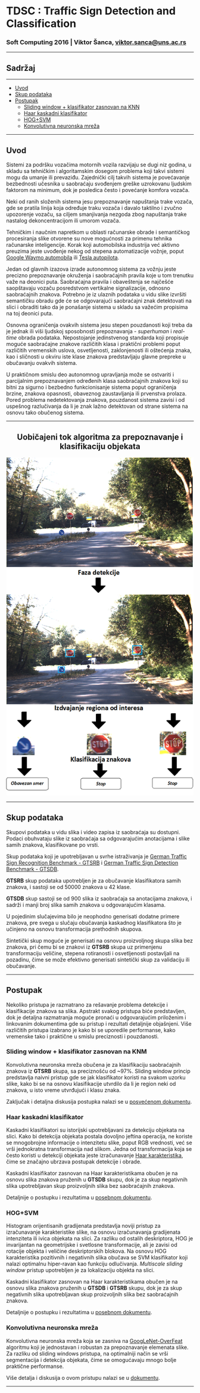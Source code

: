 
# TDSC : Traffic Sign Detection and Classification

### Soft Computing 2016 | Viktor Šanca, viktor.sanca@uns.ac.rs
---

## Sadržaj
---

* [Uvod](#uvod)
* [Skup podataka](#podaci)
* [Postupak](#postupak)
    * [Sliding window + klasifikator zasnovan na KNN](#cnn_naive)
    * [Haar kaskadni klasifikator](#haar)
	* [HOG+SVM](#hog)
    * [Konvolutivna neuronska mreža](#cnn)

---

## Uvod<a name="uvod"></a>

Sistemi za podršku vozačima motornih vozila razvijaju se dugi niz godina, u skladu sa tehničkim i algoritamskim dosegom problema koji takvi sistemi mogu da umanje ili prevaziđu. Zajednički cilj takvih sistema je povećavanje bezbednosti učesnika u saobraćaju svođenjem greške uzrokovanu ljudskim faktorom na minimum, dok je posledica često i povećanje komfora vozača.

Neki od ranih složenih sistema jesu prepoznavanje napuštanja trake vozača, gde se pratila linija koja određuje traku vozača i davalo taktilno i zvučno upozorenje vozaču, sa ciljem smanjivanja nezgoda zbog napuštanja trake nastalog dekoncentracijom ili umorom vozača. 

Tehničkim i naučnim napretkom u oblasti računarske obrade i semantičkog procesiranja slike otvorene su nove mogućnosti za primenu tehnika računarske inteligencije. Korak koji automobilska industrija već aktivno preuzima jeste uvođenje nekog od stepena automatizacije vožnje, poput [Google Waymo automobila](https://waymo.com/) ili [Tesla autopilota](https://www.tesla.com/autopilot). 

Jedan od glavnih izazova izrade autonomnog sistema za vožnju jeste precizno prepoznavanje okruženja i saobraćajnih pravila koje u tom trenutku važe na deonici puta. Saobraćajna pravila i obaveštenja se najčešće saopštavaju vozaču posredstvom vertikalne signalizacije, odnosno saobraćajnih znakova. Potrebno je iz ulaznih podataka u vidu slike izvršiti semantičku obradu gde će se odgovarajući saobraćajni znak detektovati na slici i obraditi tako da je ponašanje sistema u skladu sa važećim propisima na toj deonici puta. 

Osnovna ograničenja ovakvih sistema jesu stepen pouzdanosti koji treba da je jednak ili viši ljudskoj sposobnosti prepoznavanja - *superhuman* i *real-time* obrada podataka. Nepostojanje jedinstvenog standarda koji propisuje moguće saobraćajne znakove različitih klasa i praktični problemi poput različitih vremenskih uslova, osvetljenosti, zaklonjenosti ili oštećenja znaka, kao i sličnosti u okviru iste klase znakova predstavljaju glavne prepreke u obučavanju ovakvih sistema. 

U praktičnom smislu deo autonomnog upravljanja može se ostvariti i parcijalnim prepoznavanjem određenih klasa saobraćajnih znakova koji su bitni za sigurno i bezbedno funkcionisanje sistema poput ograničenja brzine, znakova opasnosti, obaveznog zaustavljanja ili prvenstva prolaza. Pored problema nedetektovanja znakova, pouzdanost sistema zavisi i od uspešnog razlučivanja da li je znak lažno detektovan od strane sistema na osnovu tako obučenog sistema.

---

<h2><center>Uobičajeni tok algoritma za prepoznavanje i klasifikaciju objekata</center></h2>

![Tok algoritma](images/tok_algoritma.png)

---

## Skup podataka<a name="podaci"></a>

Skupovi podataka u vidu slika i video zapisa iz saobraćaja su dostupni. Podaci obuhvataju slike iz saobraćaja sa odgovarajućim anotacijama i slike samih znakova, klasifikovane po vrsti. 

Skup podataka koji je upotrebljavan u svrhe istraživanja je [German Traffic Sign Recognition Benchmark - GTSRB](http://benchmark.ini.rub.de/?section=gtsrb&subsection=news) i [German Traffic Sign Detection Benchmark - GTSDB](http://benchmark.ini.rub.de/?section=gtsdb&subsection=news). 

**GTSRB** skup podataka upotrebljen je za obučavanje klasifikatora samih znakova, i sastoji se od 50000 znakova u 42 klase.

**GTSDB** skup sastoji se od 900 slika iz saobraćaja sa anotacijama znakova, i sadrži i manji broj slika samih znakova u odgovarajućim klasama.

U pojedinim slučajevima bilo je neophodno generisati dodatne primere znakova, pre svega u slučaju obučavanja kaskadnog klasifikatora što je učinjeno na osnovu transformacija prethodnih skupova.

Sintetički skup moguće je generisati na osnovu proizvoljnog skupa slika bez znakova, pri čemu bi se znakovi iz **GTSRB** skupa uz primenjenu transformaciju veličine, stepena rotiranosti i osvetljenosti postavljali na pozadinu, čime se može efektivno generisati sintetički skup za validaciju ili obučavanje.

---

## Postupak<a name="postupak"></a>

Nekoliko pristupa je razmatrano za rešavanje problema detekcije i klasifikacije znakova sa slika. Apstrakt svakog pristupa biće predstavljen, dok je detaljna razmatranja moguće pronaći u odgovarajućim priloženim i linkovanim dokumentima gde su pristup i rezultati detaljnije objašnjeni. Više različitih pristupa izabrano je kako bi se uporedile performanse, kako vremenske tako i praktične u smislu preciznosti i pouzdanosti.


### Sliding window + klasifikator zasnovan na KNM<a name="cnn_naive"></a>

Konvolutivna neuronska mreža obučena je za klasifikaciju saobraćajnih znakova iz **GTSRB** skupa, sa preciznošću od ~97%. Sliding window princip predstavlja naivni pristup gde se jak klasifikator koristi na svakom uzorku slike, kako bi se na osnovu klasifikacije utvrdilo da li je region neki od znakova, u isto vreme utvrđujući i klasu znaka.

Zaključak i detaljna diskusija postupka nalazi se u [posvećenom dokumentu](SlidingCNN/SlidingCNN.ipynb).


### Haar kaskadni klasifikator<a name="haar"></a>

Kaskadni klasifikatori su istorijski upotrebljavani za detekciju objekata na slici. Kako bi detekcija objekata postala dovoljno jeftina operacija, ne koriste se mnogobrojne informacije o intenzitetu slike, poput RGB vrednosti, već se vrši jednokratna transformacija nad slikom. Jedna od transformacija koja se često koristi u detekciji objekata jeste izračunavanje [Haar karakteristika](https://en.wikipedia.org/wiki/Haar-like_features), čime se značajno ubrzava postupak detekcije i obrade.

Kaskadni klasifikator zasnovan na Haar karakteristikama obučen je na osnovu slika znakova pruženih u **GTSDB** skupu, dok je za skup negativnih slika upotrebljavan skup proizvoljnih slika bez saobraćajnih znakova.

Detaljnije o postupku i rezultatima u [posebnom dokumentu](HaarDetector/HaarDetector.ipynb).


### HOG+SVM<a name="hog"></a>

Histogram orijentisanih gradijenata predstavlja noviji pristup za izračunavanje karakteristike slike, na osnovu izračunavanja gradijenata intenziteta ili ivica objekata na slici. Za razliku od ostalih deskriptora, HOG je invarijantan na geometrijske i svetlosne transformacije, ali je zavisi od rotacije objekta i veličine deskriptorskih blokova. Na osnovu HOG karakteristika pozitivnih i negativnih slika obučava se SVM klasifikator koji nalazi optimalnu hiper-ravan kao funkciju odlučivanja. *Multiscale sliding window* pristup upotrebljen je za lokalizaciju objekta na slici.

Kaskadni klasifikator zasnovan na Haar karakteristikama obučen je na osnovu slika znakova pruženih u **GTSDB** i **GTSRB** skupu, dok je za skup negativnih slika upotrebljavan skup proizvoljnih slika bez saobraćajnih znakova.

Detaljnije o postupku i rezultatima u [posebnom dokumentu](HOGSVM/HOGSVM.ipynb).


### Konvolutivna neuronska mreža<a name="cnn"></a>

Konvolutivna neuronska mreža koja se zasniva na [GoogLeNet-OverFeat](https://arxiv.org/pdf/1506.04878.pdf) algoritmu koji je jednostavan i robustan za prepoznavanje elemenata slike. Za razliku od sliding windows pristupa, na optimalniji način se vrši segmentacija i detekcija objekata, čime se omogućavaju mnogo bolje praktične performanse.

Više detalja i diskusija o ovom pristupu nalazi se u [dokumentu](TensorDetector/TensorDetector.ipynb).


---


```python

```
